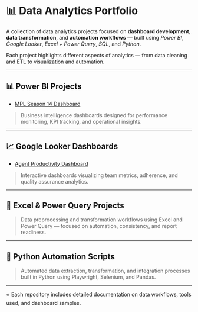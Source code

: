 # 📊 Data Analytics Portfolio

A collection of data analytics projects focused on **dashboard development**, **data transformation**, and **automation workflows** — built using *Power BI*, *Google Looker*, *Excel + Power Query*, *SQL*, and *Python*.  

Each project highlights different aspects of analytics — from data cleaning and ETL to visualization and automation.

---

## 📊 Power BI Projects
- [MPL Season 14 Dashboard](https://github.com/joshuaalmari/mpl-season14-powerbi-dashboard)


> Business intelligence dashboards designed for performance monitoring, KPI tracking, and operational insights.

---

## 📈 Google Looker Dashboards
- [Agent Productivity Dashboard](https://github.com/joshuaalmari/agent-productivity-looker-dashboard)


> Interactive dashboards visualizing team metrics, adherence, and quality assurance analytics.

---

## 🧾 Excel & Power Query Projects


> Data preprocessing and transformation workflows using Excel and Power Query — focused on automation, consistency, and report readiness.

---

## 🤖 Python Automation Scripts


> Automated data extraction, transformation, and integration processes built in Python using Playwright, Selenium, and Pandas.

---

⭐ Each repository includes detailed documentation on data workflows, tools used, and dashboard samples.
